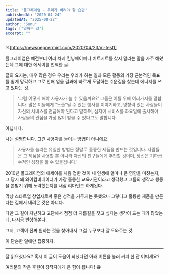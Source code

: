 ```yaml
---
title: "폴그레이엄 - 우리가 버려야 할 습관"
publishedAt: "2020-04-24"
updatedAt: "2025-08-22"
author: "Sonu"
tags: ["일하는 삶"]
excerpt: ""
---
```



%[https://newspeppermint.com/2020/04/23/m-test1]


폴그레이엄은 예전부터 여러 차례 컨닝페이퍼나 치트시트를 찾지 말라는 말을 자주 해왔는데 그에 대한 에세이를 번역한 글.


글의 요지는, 매우 많은 경우 우리는 우리가 하는 일과 모든 활동의 가장 근본적인 목표를 쉽게 망각하고 그로 인해 얻을 결과에 빠르게 도달하는 쉬운길을 찾는데 에너지를 쓰고 있다는 것.

> ‘그럼 어떻게 해야 사용자가 늘 수 있을까요?' 그들은 이를 위해 여러가지를 말합니다. 많은 이들에게 “노출”될 수 있는 행사를 이야기하고, 영향력 있는 사람들이 자신의 서비스를 언급해야 된다고 말하며, 심지어 서비스를 화요일에 출시해야 사람들의 관심을 가장 많이 받을 수 있다고도 말합니다.

아닙니다.


나는 설명합니다. 그건 사용자를 늘이는 방법이 아니에요.

> 사용자를 늘리는 유일한 방법은 정말로 훌륭한 제품을 만드는 것입니다. 사람들은 그 제품을 사용할 뿐 아니라 자신의 친구들에게 추천할 것이며, 당신은 기하급수적인 성장을 할 수 있을겁니다.’

2010년 폴그레이엄의 에세이를 처음 접한 것이 내 인생에 얼마나 큰 영향을 미쳤는지, 그 당시 왜 와이컴비네이터가 가장 훌륭한 교육기관이라고 생각했고 그들의 생각과 행동을 본받기 위해 노력했는지를 새삼 리마인드 하게된다.


막상 스타트업 창업자로써 좋은 성적을 거두지는 못했으나 그렇다고 훌륭한 제품을 만든다는 길에서 내려온 것은 아니다.


다만 그 길이 지난하고 고단해서 점점 더 지름길을 찾고 싶다는 생각이 드는 때가 많았는데, 다시금 반성해본다.


그저, 고객이 진짜 원하는 것을 찾아내서 그걸 누구보다 잘 도와주는 것.


이 단순한 일에만 집중하자.


---


잘 읽으셨나요? 혹시 이 글이 도움이 되셨다면 아래 버튼을 눌러 커피 한 잔 어떠세요?


여러분의 작은 후원이 창작자에게 큰 힘이 됩니다! 😁

